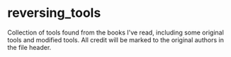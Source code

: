 # reversing_tools
Collection of tools found from the books I've read, including some original tools and modified tools. All credit will be marked to the original authors in the file header.
